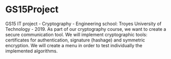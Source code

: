 # GS15Project
GS15 IT project - Cryptography - Engineering school: Troyes University of Technology - 2019.  As part of our cryptography course, we want to create a secure communication tool. We will implement cryptographic tools: certificates for authentication, signature (hashage) and symmetric encryption. We will create a menu in order to test individually the implemented algorithms. 
